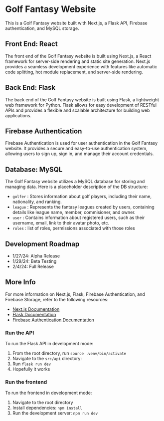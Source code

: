 # Golf Fantasy Website

This is a Golf Fantasy website built with Next.js, a Flask API, Firebase authentication, and MySQL storage.

## Front End: React

The front end of the Golf Fantasy website is built using Next.js, a React framework for server-side rendering and static site generation. Next.js provides a seamless development experience with features like automatic code splitting, hot module replacement, and server-side rendering.

## Back End: Flask

The back end of the Golf Fantasy website is built using Flask, a lightweight web framework for Python. Flask allows for easy development of RESTful APIs and provides a flexible and scalable architecture for building web applications.

## Firebase Authentication

Firebase Authentication is used for user authentication in the Golf Fantasy website. It provides a secure and easy-to-use authentication system, allowing users to sign up, sign in, and manage their account credentials.

## Database: MySQL

The Golf Fantasy website utilizes a MySQL database for storing and managing data. Here is a placeholder description of the DB structure:

- `golfer` : Stores information about golf players, including their name, nationality, and ranking.
- `league` : Represents the fantasy leagues created by users, containing details like league name, member, commisioner, and owner.
- `user` : Contains information about registered users, such as their username, email, link to their avatar photo, etc.
- `roles` : list of roles, permissions associated with those roles


## Development Roadmap
- 1/27/24: Alpha Release
- 1/29/24: Beta Testing
- 2/4/24: Full Release

## More Info

For more information on Next.js, Flask, Firebase Authentication, and Firebase Storage, refer to the following resources:

- [Next.js Documentation](https://nextjs.org/docs)
- [Flask Documentation](https://flask.palletsprojects.com/)
- [Firebase Authentication Documentation](https://firebase.google.com/docs/auth)
<!-- - [Firebase Storage Documentation](https://firebase.google.com/docs/storage)
This is a [Next.js](https://nextjs.org/) project bootstrapped with [`create-next-app`](https://github.com/vercel/next.js/tree/canary/packages/create-next-app).

## Getting Started

First, run the development server:

```bash
npm run dev
# or
yarn dev
# or
pnpm dev
# or
bun dev
```

Open [http://localhost:3000](http://localhost:3000) with your browser to see the result.

You can start editing the page by modifying `app/page.js`. The page auto-updates as you edit the file.

This project uses [`next/font`](https://nextjs.org/docs/basic-features/font-optimization) to automatically optimize and load Inter, a custom Google Font.

## Learn More

To learn more about Next.js, take a look at the following resources:

- [Next.js Documentation](https://nextjs.org/docs) - learn about Next.js features and API.
- [Learn Next.js](https://nextjs.org/learn) - an interactive Next.js tutorial.

You can check out [the Next.js GitHub repository](https://github.com/vercel/next.js/) - your feedback and contributions are welcome!

## Deploy on Vercel

The easiest way to deploy your Next.js app is to use the [Vercel Platform](https://vercel.com/new?utm_medium=default-template&filter=next.js&utm_source=create-next-app&utm_campaign=create-next-app-readme) from the creators of Next.js.

Check out our [Next.js deployment documentation](https://nextjs.org/docs/deployment) for more details. -->
### Run the API

To run the Flask API in development mode:
1. From the root directory, run `source .venv/bin/activate`
2. Navigate to the `src/api` directory:
3. Run `flask run dev`
4. Hopefully it works


### Run the frontend

To run the frontend in development mode:

1. Navigate to the root directory
2. Install dependencies: `npm install`
3. Run the development server: `npm run dev`




